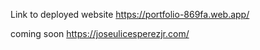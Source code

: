 Link to deployed website https://portfolio-869fa.web.app/

coming soon https://joseulicesperezjr.com/

